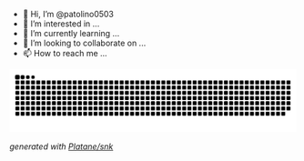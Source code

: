 - 👋 Hi, I’m @patolino0503
- 👀 I’m interested in ...
- 🌱 I’m currently learning ...
- 💞️ I’m looking to collaborate on ...
- 📫 How to reach me ...

<!---
patolino0503/patolino0503 is a ✨ special ✨ repository because its `README.md` (this file) appears on your GitHub profile.
You can click the Preview link to take a look at your changes.
--->
![github contribution grid snake animation](https://raw.githubusercontent.com/patolino0503/patolino0503/output/github-contribution-grid-snake.svg)

_generated with [Platane/snk](https://github.com/Platane/snk)_
